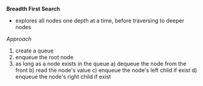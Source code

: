 **Breadth First Search**

- explores all nodes one depth at a time, before traversing to deeper nodes

_Approach_

1. create a queue
2. enqueue the root node
3. as long as a node exists in the queue
   a) dequeue the node from the front
   b) read the node's value
   c) enqueue the node's left chlid if exist
   d) enqueue the node's right child if exist
